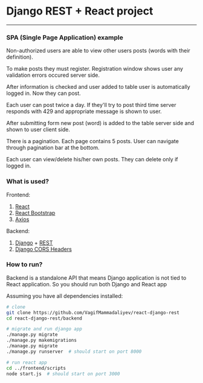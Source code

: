 # Django REST + React project

<hr>

### SPA (Single Page Application) example

Non-authorized users are able to view other users posts (words with their definition).

To make posts they must register. Registration window shows user any validation errors occured server side.

After information is checked and user added to table user is automatically logged in.  Now they can post.

Each user can post twice a day. If they'll try to post third time server responds with 429 and appropriate message is shown to user.

After submitting form new post (word) is added to the table server side and shown to user client side.

There is a pagination. Each page contains 5 posts. User can navigate through pagination bar at the bottom.

Each user can view/delete his/her own posts. They can delete only if logged in.


### What is used?

Frontend:

1. [React](https://reactjs.org/)
2. [React Bootstrap](https://react-bootstrap.github.io/)
3. [Axios](https://github.com/axios/axios)

Backend:

1. [Django](https://www.djangoproject.com/) + [REST](https://www.django-rest-framework.org/)
2. [Django CORS Headers](https://github.com/adamchainz/django-cors-headers)

### How to run?

Backend is a standalone API that means Django application is not tied to React application. So you should run both Django and React app

Assuming you have all dependencies installed:

```bash
# clone
git clone https://github.com/VagifMammadaliyev/react-django-rest
cd react-django-rest/backend

# migrate and run django app
./manage.py migrate
./manage.py makemigrations
./manage.py migrate
./manage.py runserver  # should start on port 8000

# run react app
cd ../frontend/scripts
node start.js  # should start on port 3000
```
